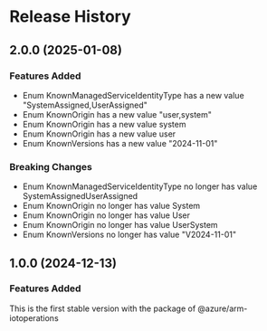 # Release History
    
## 2.0.0 (2025-01-08)
    
### Features Added

  - Enum KnownManagedServiceIdentityType has a new value "SystemAssigned,UserAssigned"
  - Enum KnownOrigin has a new value "user,system"
  - Enum KnownOrigin has a new value system
  - Enum KnownOrigin has a new value user
  - Enum KnownVersions has a new value "2024-11-01"

### Breaking Changes

  - Enum KnownManagedServiceIdentityType no longer has value SystemAssignedUserAssigned
  - Enum KnownOrigin no longer has value System
  - Enum KnownOrigin no longer has value User
  - Enum KnownOrigin no longer has value UserSystem
  - Enum KnownVersions no longer has value "V2024-11-01"
    
    
## 1.0.0 (2024-12-13)

### Features Added

This is the first stable version with the package of @azure/arm-iotoperations

